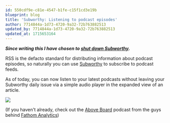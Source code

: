 ```yaml
---
id: 550cdf9e-c81e-4547-b1fe-c15f1cd3e19b
blueprint: blog
title: 'Subworthy: Listening to podcast episodes'
author: 7714844a-1d73-4720-9a32-72b763882513
updated_by: 7714844a-1d73-4720-9a32-72b763882513
updated_at: 1715653164
---
```

_**Since writing this I have chosen to [shut down Subworthy](/blog/calling-time-on-subworthy/).**_

RSS is the defacto standard for distributing information about podcast episodes, so naturally you can use [Subworthy](https://subworthy.com) to subscribe to podcast feeds.

As of today, you can now listen to your latest podcasts without leaving your Subworthy daily issue via a simple audio player in the expanded view of an article.

![](/storage/subworthy/podcasts.png)

(If you haven't already, check out the [Above Board](https://feeds.transistor.fm/above-board-from-fathom-analytics) podcast from the guys behind [Fathom Analytics](https://usefathom.com/ref/EVGUCG))